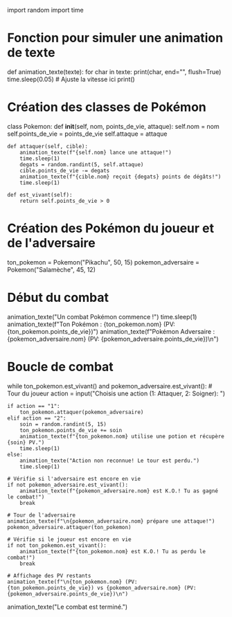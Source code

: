 import random
import time

# Fonction pour simuler une animation de texte
def animation_texte(texte):
    for char in texte:
        print(char, end="", flush=True)
        time.sleep(0.05)  # Ajuste la vitesse ici
    print()

# Création des classes de Pokémon
class Pokemon:
    def __init__(self, nom, points_de_vie, attaque):
        self.nom = nom
        self.points_de_vie = points_de_vie
        self.attaque = attaque
    
    def attaquer(self, cible):
        animation_texte(f"{self.nom} lance une attaque!")
        time.sleep(1)
        degats = random.randint(5, self.attaque)
        cible.points_de_vie -= degats
        animation_texte(f"{cible.nom} reçoit {degats} points de dégâts!")
        time.sleep(1)

    def est_vivant(self):
        return self.points_de_vie > 0

# Création des Pokémon du joueur et de l'adversaire
ton_pokemon = Pokemon("Pikachu", 50, 15)
pokemon_adversaire = Pokemon("Salamèche", 45, 12)

# Début du combat
animation_texte("Un combat Pokémon commence !")
time.sleep(1)
animation_texte(f"Ton Pokémon : {ton_pokemon.nom} (PV: {ton_pokemon.points_de_vie})")
animation_texte(f"Pokémon Adversaire : {pokemon_adversaire.nom} (PV: {pokemon_adversaire.points_de_vie})\n")

# Boucle de combat
while ton_pokemon.est_vivant() and pokemon_adversaire.est_vivant():
    # Tour du joueur
    action = input("Choisis une action (1: Attaquer, 2: Soigner): ")
    
    if action == "1":
        ton_pokemon.attaquer(pokemon_adversaire)
    elif action == "2":
        soin = random.randint(5, 15)
        ton_pokemon.points_de_vie += soin
        animation_texte(f"{ton_pokemon.nom} utilise une potion et récupère {soin} PV.")
        time.sleep(1)
    else:
        animation_texte("Action non reconnue! Le tour est perdu.")
        time.sleep(1)
    
    # Vérifie si l'adversaire est encore en vie
    if not pokemon_adversaire.est_vivant():
        animation_texte(f"{pokemon_adversaire.nom} est K.O.! Tu as gagné le combat!")
        break

    # Tour de l'adversaire
    animation_texte(f"\n{pokemon_adversaire.nom} prépare une attaque!")
    pokemon_adversaire.attaquer(ton_pokemon)
    
    # Vérifie si le joueur est encore en vie
    if not ton_pokemon.est_vivant():
        animation_texte(f"{ton_pokemon.nom} est K.O.! Tu as perdu le combat!")
        break
    
    # Affichage des PV restants
    animation_texte(f"\n{ton_pokemon.nom} (PV: {ton_pokemon.points_de_vie}) vs {pokemon_adversaire.nom} (PV: {pokemon_adversaire.points_de_vie})\n")

animation_texte("Le combat est terminé.")
